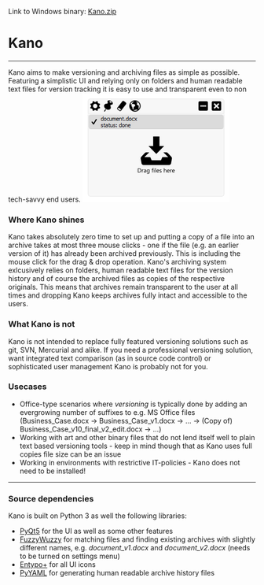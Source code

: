 Link to Windows binary: [Kano.zip](https://github.com/MichaelSchreier/Kano/releases/download/v1.1/Kano.zip)


# Kano
---
Kano aims to make versioning and archiving files as simple as possible. Featuring a simplistic UI and relying only on folders and human readable text files for version tracking it is easy to use and transparent even to non tech-savvy end users.
![Kano](kano.png "Kano's user interface")

### Where Kano shines
Kano takes absolutely zero time to set up and putting a copy of a file into an archive takes at most three mouse clicks - one if the file (e.g. an earlier version of it) has already been archived previously. This is including the mouse click for the drag & drop operation.
Kano's archiving system exlcusively relies on folders, human readable text files for the version history and of course the archived files as copies of the respective originals. This means that archives remain transparent to the user at all times and dropping Kano keeps archives fully intact and accessible to the users.

### What Kano is not
Kano is not intended to replace fully featured versioning solutions such as git, SVN, Mercurial and alike. If you need a professional versioning solution, want integrated text comparison (as in source code control) or sophisticated user management Kano is probably not for you.


### Usecases
+ Office-type scenarios where _versioning_ is typically done by adding an evergrowing number of suffixes to e.g. MS Office files (Business_Case.docx -> Business_Case_v1.docx -> ... -> (Copy of) Business_Case_v10_final_v2_edit.docx -> ...)
+ Working with art and other binary files that do not lend itself well to plain text based versioning tools - keep in mind though that as Kano uses full copies file size can be an issue
+ Working in environments with restrictive IT-policies - Kano does not need to be installed!

---
### Source dependencies
Kano is built on Python 3 as well the following libraries:
+ [PyQt5](https://www.riverbankcomputing.com/software/pyqt/download5) for the UI as well as some other features
+ [FuzzyWuzzy](https://github.com/seatgeek/fuzzywuzzy) for matching files and finding existing archives with slightly different names, e.g. *document_v1.docx* and *document_v2.docx* (needs to be turned on settings menu)
+ [Entypo+](http://www.entypo.com) for all UI icons
+ [PyYAML](http://pyyaml.org/wiki/PyYAML) for generating human readable archive history files

